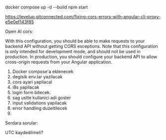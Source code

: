 docker compose up -d --build
npm start

https://levelup.gitconnected.com/fixing-cors-errors-with-angular-cli-proxy-e5e0ef143f85

Open AI cors: 

With this configuration, you should be able to make requests to your backend API without getting CORS exceptions.
Note that this configuration is only intended for development mode, and should not be used in production. 
In production, you should configure your backend API to allow cross-origin requests from your Angular application.


1. Docker compose'a eklenecek 
2. degisik env.lar yazilacak 
3. cors ayari yapilacal
4. i8s yapilacak
5. login form bitecek.
6. sag ustte kullanici adi goster
7. input validations yapilacak
8. error handling duzeltilecek
9. 

Serdara sorular:

UTC kaydedilmeli?
